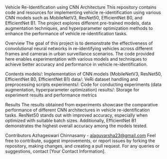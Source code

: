 

Vehicle Re-Identification using CNN Architecture
This repository contains code and resources for implementing vehicle re-identification using various CNN models such as MobileNetV3, ResNet50, EfficientNet B0, and EfficientNet B1. The project explores different pre-trained models, data augmentation techniques, and hyperparameter optimization methods to enhance the performance of vehicle re-identification tasks.

Overview
The goal of this project is to demonstrate the effectiveness of convolutional neural networks in re-identifying vehicles across different frames and cameras in urban surveillance scenarios. The code provided here enables experimentation with various models and techniques to achieve better accuracy and performance in vehicle re-identification.

Contents
models/: Implementation of CNN models (MobileNetV3, ResNet50, EfficientNet B0, EfficientNet B1)
data/: VeRi dataset handling and preprocessing scripts
experiments/: Code for conducting experiments (data augmentation, hyperparameter optimization)
results/: Storage for experiment results and performance metrics

Results
The results obtained from experiments showcase the comparative performance of different CNN architectures in vehicle re-identification tasks. ResNet50 stands out with improved accuracy, especially when optimized with suitable batch sizes. Additionally, EfficientNet B1 demonstrates the highest overall accuracy among the models tested.

Contributors
Azhageswari Chinnasamy - alaguvarsha23@gmail.com
Feel free to contribute, suggest improvements, or report issues by forking the repository, making changes, and creating a pull request. For any queries or suggestions, contact [Your Contact Information].